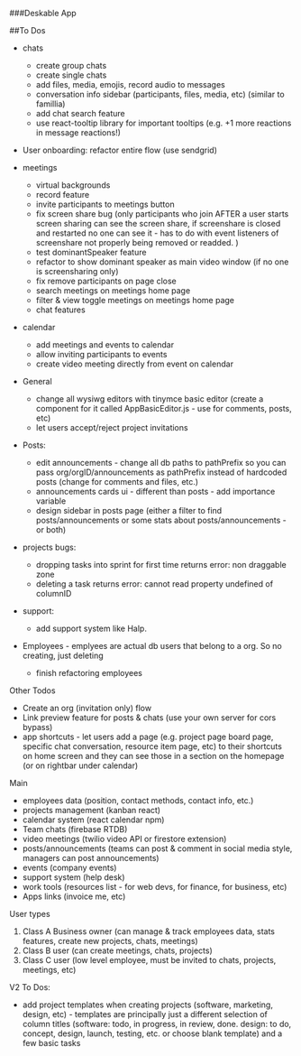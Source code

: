 ###Deskable App

##To Dos

- chats
  - create group chats
  - create single chats
  - add files, media, emojis, record audio to messages
  - conversation info sidebar (participants, files, media, etc) (similar to famillia)
  - add chat search feature
  - use react-tooltip library for important tooltips (e.g. +1 more reactions in message reactions!)

- User onboarding: refactor entire flow (use sendgrid)

- meetings
  - virtual backgrounds
  - record feature
  - invite participants to meetings button
  - fix screen share bug (only participants who join AFTER a user starts screen sharing can see the screen share, if screenshare is closed and restarted no one can see it - has to do with event listeners of screenshare not properly being removed or readded. )
  - test dominantSpeaker feature
  - refactor to show dominant speaker as main video window (if no one is screensharing only)
  - fix remove participants on page close
  - search meetings on meetings home page
  - filter & view toggle meetings on meetings home page
  - chat features

- calendar
  - add meetings and events to calendar
  - allow inviting participants to events
  - create video meeting directly from event on calendar

- General
  - change all wysiwg editors with tinymce basic editor (create a component for it called AppBasicEditor.js - use for comments, posts, etc)
  - let users accept/reject project invitations

- Posts:
  - edit announcements - change all db paths to pathPrefix so you can pass org/orgID/announcements as pathPrefix instead of hardcoded posts (change for comments and files, etc.)
  - announcements cards ui - different than posts - add importance variable
  - design sidebar in posts page (either a filter to find posts/announcements or some stats about posts/announcements -  or both)

- projects bugs:
  - dropping tasks into sprint for first time returns error: non draggable zone
  - deleting a task returns error: cannot read property undefined of columnID

- support:
  - add support system like Halp.

- Employees - emplyees are actual db users that belong to a org. So no creating, just deleting
  - finish refactoring employees

Other Todos
- Create an org (invitation only) flow
- Link preview feature for posts & chats (use your own server for cors bypass)
- app shortcuts - let users add a page (e.g. project page board page, specific chat conversation, resource item page, etc) to their shortcuts on home screen and they can see those in a section on the homepage (or on rightbar under calendar)



Main
- employees data (position, contact methods, contact info, etc.)
- projects management (kanban react)
- calendar system (react calendar npm)
- Team chats (firebase RTDB)
- video meetings (twilio video API or firestore extension)
- posts/announcements (teams can post & comment in social media style, managers can post announcements)
- events (company events) 
- support system (help desk)
- work tools (resources list - for web devs, for finance, for business, etc)
- Apps links (invoice me, etc)

User types
1. Class A Business owner (can manage & track employees data, stats features, create new projects, chats, meetings)
2. Class B user (can create meetings, chats, projects)
3. Class C user (low level employee, must be invited to chats, projects, meetings, etc)


V2 To Dos:
- add project templates when creating projects (software, marketing, design, etc) - templates are principally just a different selection of column titles (software: todo, in progress, in review, done. design: to do, concept, design, launch, testing, etc. or choose blank template) and a few basic tasks